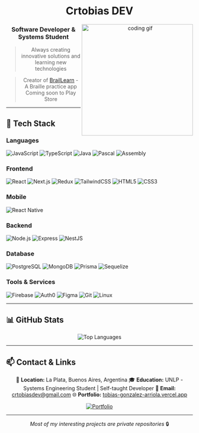<div align="center">

# Crtobias DEV

<img align="right" src="https://i.pinimg.com/originals/8c/ca/f4/8ccaf44f2a5af2e59dc72decab31a6b8.gif" width="300" alt="coding gif"/>

### Software Developer & Systems Student

> Always creating innovative solutions and learning new technologies

> Creator of [BrailLearn](https://braillearn.com/) - A Braille practice app
> Coming soon to Play Store

</div>

---

## 🚀 Tech Stack

### Languages
![JavaScript](https://img.shields.io/badge/-JavaScript-F7DF1E?style=flat-square&logo=javascript&logoColor=black)
![TypeScript](https://img.shields.io/badge/-TypeScript-3178C6?style=flat-square&logo=typescript&logoColor=white)
![Java](https://img.shields.io/badge/-Java-007396?style=flat-square&logo=java&logoColor=white)
![Pascal](https://img.shields.io/badge/-Pascal-0070C0?style=flat-square&logo=delphi&logoColor=white)
![Assembly](https://img.shields.io/badge/-Assembly-654FF0?style=flat-square&logo=assemblyscript&logoColor=white)

### Frontend
![React](https://img.shields.io/badge/-React-61DAFB?style=flat-square&logo=react&logoColor=black)
![Next.js](https://img.shields.io/badge/-Next.js-000000?style=flat-square&logo=next.js&logoColor=white)
![Redux](https://img.shields.io/badge/-Redux-764ABC?style=flat-square&logo=redux&logoColor=white)
![TailwindCSS](https://img.shields.io/badge/-Tailwind-06B6D4?style=flat-square&logo=tailwindcss&logoColor=white)
![HTML5](https://img.shields.io/badge/-HTML5-E34F26?style=flat-square&logo=html5&logoColor=white)
![CSS3](https://img.shields.io/badge/-CSS3-1572B6?style=flat-square&logo=css3&logoColor=white)

### Mobile
![React Native](https://img.shields.io/badge/-React_Native-61DAFB?style=flat-square&logo=react&logoColor=black)

### Backend
![Node.js](https://img.shields.io/badge/-Node.js-339933?style=flat-square&logo=node.js&logoColor=white)
![Express](https://img.shields.io/badge/-Express-000000?style=flat-square&logo=express&logoColor=white)
![NestJS](https://img.shields.io/badge/-NestJS-E0234E?style=flat-square&logo=nestjs&logoColor=white)

### Database
![PostgreSQL](https://img.shields.io/badge/-PostgreSQL-4169E1?style=flat-square&logo=postgresql&logoColor=white)
![MongoDB](https://img.shields.io/badge/-MongoDB-47A248?style=flat-square&logo=mongodb&logoColor=white)
![Prisma](https://img.shields.io/badge/-Prisma-2D3748?style=flat-square&logo=prisma&logoColor=white)
![Sequelize](https://img.shields.io/badge/-Sequelize-52B0E7?style=flat-square&logo=sequelize&logoColor=white)

### Tools & Services
![Firebase](https://img.shields.io/badge/-Firebase-FFCA28?style=flat-square&logo=firebase&logoColor=black)
![Auth0](https://img.shields.io/badge/-Auth0-EB5424?style=flat-square&logo=auth0&logoColor=white)
![Figma](https://img.shields.io/badge/-Figma-F24E1E?style=flat-square&logo=figma&logoColor=white)
![Git](https://img.shields.io/badge/-Git-F05032?style=flat-square&logo=git&logoColor=white)
![Linux](https://img.shields.io/badge/-Linux-FCC624?style=flat-square&logo=linux&logoColor=black)

---

## 📊 GitHub Stats

<div align="center">

![Top Languages](https://github-readme-stats.vercel.app/api/top-langs/?username=crtobias&theme=dark&show_icons=true&hide_border=false&layout=compact)

</div>

---

## 📫 Contact & Links

<div align="center">

📍 **Location:** La Plata, Buenos Aires, Argentina
🎓 **Education:** UNLP - Systems Engineering Student | Self-taught Developer
📧 **Email:** crtobiasdev@gmail.com
🌐 **Portfolio:** [tobias-gonzalez-arriola.vercel.app](https://tobias-gonzalez-arriola.vercel.app/)


[![Portfolio](https://img.shields.io/badge/-Portfolio-000000?style=flat-square&logo=vercel&logoColor=white)](https://tobias-gonzalez-arriola.vercel.app/)

</div>

---

<div align="center">

*Most of my interesting projects are private repositories* 🔒

</div>
